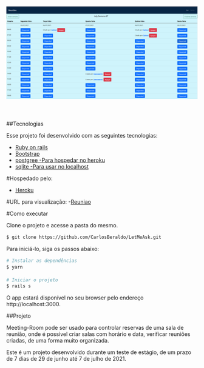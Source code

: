 <h1 align="center">
    <img alt="Reuniao" src="app/assets/images/exemplo.png" />
</h1>

<br>

##Tecnologias

Esse projeto foi desenvolvido com as seguintes tecnologias:

- [Ruby on rails](https://guides.rubyonrails.org/)
- [Bootstrap](https://getbootstrap.com/)
- [postgree -Para hospedar no heroku](https://www.postgresql.org/)
- [sqlite -Para usar no localhost](https://sqlite.org/index.html)

#Hospedado pelo:
- [Heroku](https://www.heroku.com)

#URL para visualização:
-[Reuniao](https://reuniao.herokuapp.com/)

#Como executar

Clone o projeto e acesse a pasta do mesmo.

```bash
$ git clone https://github.com/CarlosBeraldo/LetMeAsk.git
```

Para iniciá-lo, siga os passos abaixo:
```bash
# Instalar as dependências
$ yarn

# Iniciar o projeto
$ rails s
```
O app estará disponível no seu browser pelo endereço http://localhost:3000.

##Projeto

Meeting-Room pode ser usado para controlar reservas de uma sala de reunião, onde é possivel criar salas com horário e data, verificar reuniões criadas, de uma forma muito organizada. 

Este é um projeto desenvolvido durante um teste de estágio, de um prazo de 7 dias de 29 de junho até 7 de julho de 2021.
